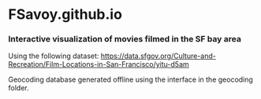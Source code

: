 # FSavoy.github.io
### Interactive visualization of movies filmed in the SF bay area

Using the following dataset:
https://data.sfgov.org/Culture-and-Recreation/Film-Locations-in-San-Francisco/yitu-d5am

Geocoding database generated offline using the interface in the geocoding folder.
